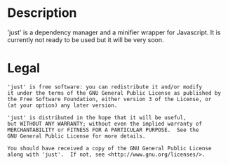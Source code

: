 Description
===========

'just' is a dependency manager and a minifier wrapper for Javascript.
It is currently not ready to be used but it will be very soon.

Legal
=====
    'just' is free software: you can redistribute it and/or modify
    it under the terms of the GNU General Public License as published by
    the Free Software Foundation, either version 3 of the License, or
    (at your option) any later version.

    'just' is distributed in the hope that it will be useful,
    but WITHOUT ANY WARRANTY; without even the implied warranty of
    MERCHANTABILITY or FITNESS FOR A PARTICULAR PURPOSE.  See the
    GNU General Public License for more details.

    You should have received a copy of the GNU General Public License
    along with 'just'.  If not, see <http://www.gnu.org/licenses/>.
